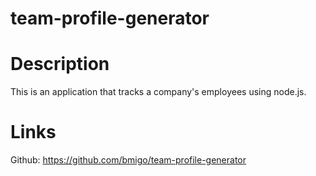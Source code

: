# team-profile-generator

# Description
This is an application that tracks a company's employees using node.js.

# Links
Github: https://github.com/bmigo/team-profile-generator